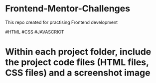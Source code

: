 # Frontend-Mentor-Challenges

This repo created for practising Frontend development 

#HTML #CSS #JAVASCRIOT

#  Within each project folder, include the project code files (HTML files,  CSS files) and a screenshot image  
